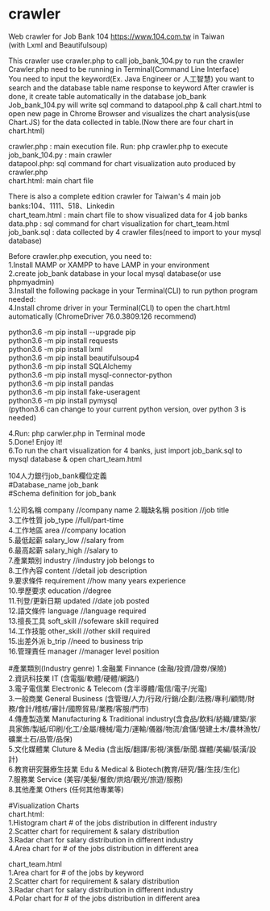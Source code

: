 # crawler
Web crawler for Job Bank 104 https://www.104.com.tw in Taiwan  
(with Lxml and Beautifulsoup)       

This crawler use crawler.php to call job_bank_104.py to run the crawler  
Crawler.php need to be running in Terminal(Command Line Interface)  
You need to input the keyword(Ex. Java Engineer or 人工智慧) you want to search and the database table name response to keyword
After crawler is done, it create table automatically in the database job_bank    
Job_bank_104.py will write sql command to datapool.php & call chart.html to open new page in Chrome Browser and visualizes the chart analysis(use Chart.JS) for the data collected in table.(Now there are four chart in chart.html)  

crawler.php : main execution file. Run: php crawler.php to execute  
job_bank_104.py : main crawler    
datapool.php: sql command for chart visualization auto produced by crawler.php    
chart.html: main chart file    

There is also a complete edition crawler for Taiwan's 4 main job banks:104、1111、518、Linkedin     
chart_team.html : main chart file to show visualized data for 4 job banks  
data.php : sql command for chart visualization for chart_team.html  
job_bank.sql : data collected by 4 crawler files(need to import to your mysql database)    


Before crawler.php execution, you need to:    
1.Install MAMP or XAMPP to have LAMP in your environment    
2.create job_bank database in your local mysql database(or use phpmyadmin)   
3.Install the following package in your Terminal(CLI) to run python program needed:  
4.Install chrome driver in your Terminal(CLI) to open the chart.html automatically
(ChromeDriver 76.0.3809.126 recommend)  

python3.6 -m pip install --upgrade pip  
python3.6 -m pip install requests  
python3.6 -m pip install lxml  
python3.6 -m pip install beautifulsoup4  
python3.6 -m pip install SQLAlchemy  
python3.6 -m pip install mysql-connector-python  
python3.6 -m pip install pandas  
python3.6 -m pip install fake-useragent  
python3.6 -m pip install pymysql  
(python3.6 can change to your current python version, over python 3 is needed)  

4.Run: php carwler.php in Terminal mode  
5.Done! Enjoy it!  
6.To run the chart visualization for 4 banks, just import job_bank.sql to mysql database & open chart_team.html    

104人力銀行job_bank欄位定義  
#Database_name job_bank  
#Schema definition for job_bank

1.公司名稱       company               //company name 
2.職缺名稱       position              //job title  
3.工作性質       job_type              //full/part-time  
4.工作地區       area                  //company location    
5.最低起薪       salary_low            //salary from  
6.最高起薪       salary_high           //salary to  
7.產業類別       industry              //industry job belongs to  
8.工作內容       content               //detail job description  
9.要求條件       requirement           //how many years experience  
10.學歷要求      education             //degree  
11.刊登/更新日期  updated               //date job posted  
12.語文條件      language              //language required  
13.擅長工具      soft_skill            //sofeware skill required  
14.工作技能      other_skill           //other skill required  
15.出差外派      b_trip                //need to business trip  
16.管理責任      manager               //manager level position   


#產業類別(Industry genre)
1.金融業 Finnance (金融/投資/證劵/保險)  
2.資訊科技業 IT (含電腦/軟體/硬體/網路/)  
3.電子電信業 Electronic & Telecom (含半導體/電信/電子/光電)  
3.一般商業 General Business (含管理/人力/行政/行銷/企劃/法務/專利/顧問/財務/會計/稽核/審計/國際貿易/業務/客服/門市)  
4.傳產製造業 Manufacturing & Traditional industry(含食品/飲料/紡織/建築/家具家飾/製紙/印刷/化工/金屬/機械/電力/運輸/儀器/物流/倉儲/營建土木/農林漁牧/礦業土石/品管/品保)  
5.文化媒體業 Cluture & Media (含出版/翻譯/影視/演藝/新聞.媒體/美編/裝潢/設計)  
6.教育研究醫療生技業 Edu & Medical & Biotech(教育/研究/醫/生技/生化)  
7.服務業 Service (美容/美髮/餐飲/烘焙/觀光/旅遊/服務)  
8.其他產業 Others (任何其他專業等)  


#Visualization Charts  
chart.html:   
1.Histogram chart # of the jobs distribution in different industry  
2.Scatter chart for requirement & salary distribution  
3.Radar chart for salary distribution in different industry  
4.Area chart for # of the jobs distribution in different area  

chart_team.html  
1.Area chart for # of the jobs by keyword  
2.Scatter chart for requirement & salary distribution  
3.Radar chart for salary distribution in different industry  
4.Polar chart for # of the jobs distribution in different area  
